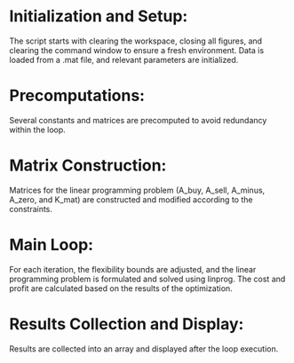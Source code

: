 # Initialization and Setup:

The script starts with clearing the workspace, closing all figures, and clearing the command window to ensure a fresh environment.
Data is loaded from a .mat file, and relevant parameters are initialized.

# Precomputations:

Several constants and matrices are precomputed to avoid redundancy within the loop.

# Matrix Construction:

Matrices for the linear programming problem (A_buy, A_sell, A_minus, A_zero, and K_mat) are constructed and modified according to the constraints.

# Main Loop:

For each iteration, the flexibility bounds are adjusted, and the linear programming problem is formulated and solved using linprog.
The cost and profit are calculated based on the results of the optimization.

# Results Collection and Display:

Results are collected into an array and displayed after the loop execution.
